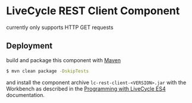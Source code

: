 # LiveCycle REST Client Component

currently only supports HTTP GET requests

## Deployment

build and package this component with [Maven][mvn]

```sh
$ mvn clean package -DskipTests
```

and install the component archive ```lc-rest-client-<VERSION>.jar``` with the Workbench
as described in the [Programming with LiveCycle ES4][lc] documentation.

[mvn]: http://maven.apache.org
[lc]: http://help.adobe.com/en_US/livecycle/11.0/ProgramLC/index.html

